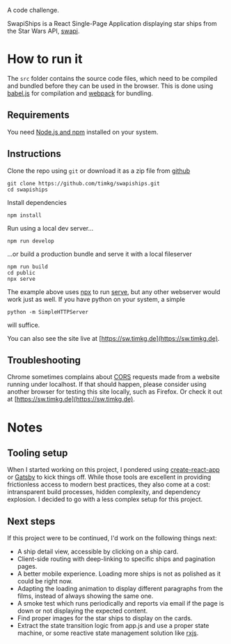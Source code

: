 A code challenge.

SwapiShips is a React Single-Page Application displaying star ships from the Star Wars API, [swapi](https://swapi.co/).

# How to run it
The `src` folder contains the source code files, which need to be compiled and bundled before they can be used in the browser.
This is done using [babel.js](https://babeljs.io/) for compilation and [webpack](https://webpack.js.org/) for bundling.

## Requirements
You need [Node.js and npm](https://nodejs.org/) installed on your system.

## Instructions

Clone the repo using `git` or download it as a zip file from [github](https://github.com/timkg/swapiships)

```
git clone https://github.com/timkg/swapiships.git
cd swapiships
```

Install dependencies

```
npm install
```

Run using a local dev server...
```
npm run develop
```

...or build a production bundle and serve it with a local fileserver
```
npm run build
cd public
npx serve
```

The example above uses [npx](https://nodejs.dev/the-npx-nodejs-package-runner) to run [serve](https://github.com/zeit/serve), but any other webserver would work just as well. If you have python on your system, a simple
```
python -m SimpleHTTPServer
```
will suffice.

You can also see the site live at [https://sw.timkg.de](https://sw.timkg.de).

## Troubleshooting
Chrome sometimes complains about [CORS](https://developer.mozilla.org/en-US/docs/Web/HTTP/CORS) requests made from a website running under localhost. If that should happen, please consider using another browser for testing this site locally, such as Firefox. Or check it out at [https://sw.timkg.de](https://sw.timkg.de).

# Notes

## Tooling setup
When I started working on this project, I pondered using [create-react-app](https://create-react-app.dev/) or [Gatsby](https://www.gatsbyjs.org/) to kick things off. While those tools are excellent in providing frictionless access to modern best practices, they also come at a cost: intransparent build processes, hidden complexity, and dependency explosion. I decided to go with a less complex setup for this project.

## Next steps
If this project were to be continued, I'd work on the following things next:
- A ship detail view, accessible by clicking on a ship card.
- Client-side routing with deep-linking to specific ships and pagination pages.
- A better mobile experience. Loading more ships is not as polished as it could be right now.
- Adapting the loading animation to display different paragraphs from the films, instead of always showing the same one.
- A smoke test which runs periodically and reports via email if the page is down or not displaying the expected content.
- Find proper images for the star ships to display on the cards.
- Extract the state transition logic from app.js and use a proper state machine, or some reactive state management solution like [rxjs](http://reactivex.io/).
